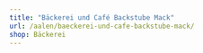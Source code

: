```yaml
---
title: "Bäckerei und Café Backstube Mack"
url: /aalen/baeckerei-und-cafe-backstube-mack/
shop: Bäckerei
---
```

